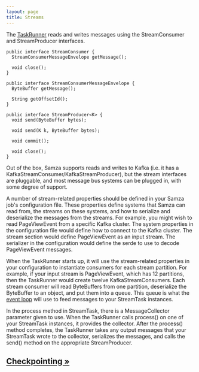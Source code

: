 ```yaml
---
layout: page
title: Streams
---
```


The [TaskRunner](task-runner.html) reads and writes messages using the StreamConsumer and StreamProducer interfaces.

```
public interface StreamConsumer {
  StreamConsumerMessageEnvelope getMessage();

  void close();
}

public interface StreamConsumerMessageEnvelope {
  ByteBuffer getMessage();

  String getOffsetId();
}

public interface StreamProducer<K> {
  void send(ByteBuffer bytes);

  void send(K k, ByteBuffer bytes);

  void commit();

  void close();
}
```

Out of the box, Samza supports reads and writes to Kafka (i.e. it has a KafkaStreamConsumer/KafkaStreamProducer), but the stream interfaces are pluggable, and most message bus systems can be plugged in, with some degree of support.

A number of stream-related properties should be defined in your Samza job's configuration file. These properties define systems that Samza can read from, the streams on these systems, and how to serialize and deserialize the messages from the streams. For example, you might wish to read PageViewEvent from a specific Kafka cluster. The system properties in the configuration file would define how to connect to the Kafka cluster. The stream section would define PageViewEvent as an input stream. The serializer in the configuration would define the serde to use to decode PageViewEvent messages.

When the TaskRunner starts up, it will use the stream-related properties in your configuration to instantiate consumers for each stream partition. For example, if your input stream is PageViewEvent, which has 12 partitions, then the TaskRunner would create twelve KafkaStreamConsumers. Each stream consumer will read ByteBuffers from one partition, deserialize the ByteBuffer to an object, and put them into a queue. This queue is what the [event loop](event-loop.html) will use to feed messages to your StreamTask instances.

In the process method in StreamTask, there is a MessageCollector parameter given to use. When the TaskRunner calls process() on one of your StreamTask instances, it provides the collector. After the process() method completes, the TaskRunner takes any output messages that your StreamTask wrote to the collector, serializes the messages, and calls the send() method on the appropriate StreamProducer.

## [Checkpointing &raquo;](checkpointing.html)

